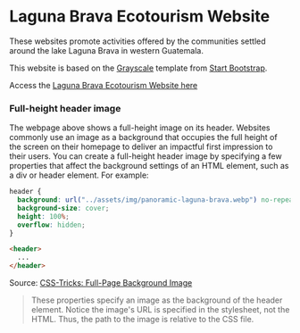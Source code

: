 # Laguna Brava Ecotourism Website

These websites promote activities offered by the communities settled around the lake Laguna Brava in western Guatemala.

This website is based on the [Grayscale](https://startbootstrap.com/theme/grayscale) template from [Start Bootstrap](https://startbootstrap.com/).

Access the [Laguna Brava Ecotourism Website here](https://josecarlosgt.github.io/Laguna-Brava/header-image-optimized/index.html)

### Full-height header image

The webpage above shows a full-height image on its header. Websites commonly use an image as a background that occupies the full height of the screen on their homepage to deliver an impactful first impression to their users. You can create a full-height header image by specifying a few properties that affect the background settings of an HTML element, such as a div or header element. For example: 

```css
header {
  background: url("../assets/img/panoramic-laguna-brava.webp") no-repeat center center fixed;
  background-size: cover;
  height: 100%;
  overflow: hidden;
}
```

```html
<header>
  ...
</header>
```

Source:  [CSS-Tricks: Full-Page Background Image](https://css-tricks.com/perfect-full-page-background-image/)

> These properties specify an image as the background of the header element. Notice the image's URL is specified in the stylesheet, not the HTML. Thus, the path to the image is relative to the CSS file.
